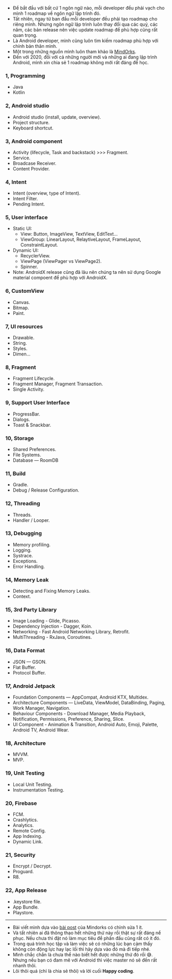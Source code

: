 * Để bắt đầu với bất cứ 1 ngôn ngữ nào, mỗi developer đều phải vạch cho mình 1 roadmap về ngôn ngữ lập trình đó.
* Tất nhiên, ngay từ ban đầu mỗi developer đều phải tạo roadmap cho riêng mình. Nhưng ngôn ngữ lập trình luôn thay đổi qua các quý, các năm, các bản release nên việc update roadmap để phù hợp cũng rất quan trọng.
* Là Android developer, mình cũng luôn tìm kiếm roadmap phù hợp với chính bản thân mình.
* Một trong những nguồn mình luôn tham khảo là [MindOrks](https://mindorks.com/).
* Đến với 2020, đối với cả những người mới và những ai đang lập trình Android, mình xin chia sẻ 1 roadmap không mới rất đáng để học.

### 1, Programming
* Java
* Kotlin

### 2, Android studio
* Android studio (install, update, overview).
* Project structure.
* Keyboard shortcut.

### 3, Android component 
* Activity (lifecycle, Task and backstack) >>> Fragment.
* Service.
* Broadcase Receiver.
* Content Provider.

### 4, Intent
* Intent (overview, type of Intent).
* Intent Filter.
* Pending Intent.

### 5, User interface
* Static UI:
    * View: Button, ImageView, TextView, EditText...
    * ViewGroup: LinearLayout, RelaytiveLayout, FrameLayout, ConstraintLayout.
* Dynamic UI:
    * RecyclerView.
    * ViewPage (ViewPager vs ViewPage2).
    * Spinner.
* Note: AndroidX release cũng đã lâu nên chúng ta nên sử dụng Google material compoent để phù hợp với AndroidX.

### 6, CustomView
* Canvas.
* Bitmap.
* Paint.

### 7, UI resources
* Drawable.
* String.
* Styles.
* Dimen...

### 8, Fragment
* Fragment Lifecycle.
* Fragment Manager, Fragment Transaction.
* Single Activity.
### 9, Support User Interface
* ProgressBar.
* Dialogs.
* Toast & Snackbar.
### 10, Storage
* Shared Preferences.
* File Systems.
* Database — RoomDB
### 11, Build
* Gradle.
* Debug / Release Configuration.
### 12, Threading
* Threads.
* Handler / Looper.
### 13, Debugging
* Memory profiling.
* Logging.
* Systrace.
* Exceptions.
* Error Handling.
### 14, Memory Leak
* Detecting and Fixing Memory Leaks.
* Context.
### 15, 3rd Party Library
* Image Loading - Glide, Picasso.
* Dependency Injection - Dagger, Koin.
* Networking - Fast Android Networking Library, Retrofit.
* MultiThreading - RxJava, Coroutines.
### 16, Data Format
* JSON — GSON.
* Flat Buffer.
* Protocol Buffer.
### 17, Android Jetpack
* Foundation Components — AppCompat, Android KTX, Multidex.
* Architecture Components — LiveData, ViewModel, DataBinding, Paging, Work Manager, Navigation.
* Behaviour Components - Download Manager, Media Playback, Notification, Permissions, Preference, Sharing, Slice.
* UI Component - Animation & Transition, Android Auto, Emoji, Palette, Android TV, Android Wear.
### 18, Architecture
* MVVM.
* MVP.
### 19, Unit Testing
* Local Unit Testing.
* Instrumentation Testing.
### 20, Firebase
* FCM.
* Crashlytics.
* Analytics.
* Remote Config.
* App Indexing.
* Dynamic Link.
### 21, Security
* Encrypt / Decrypt.
* Proguard.
* R8.
### 22, App Release
* .keystore file.
* App Bundle.
* Playstore.
--------------------------------------
* Bài viết mình dựa vào [bài post](https://medium.com/mindorks/android-development-learning-path-2020-edition-3f464ac56dbf) của Mindorks có chỉnh sửa 1 ít.
* Và tất nhiên ai đã thông thạo hết những thứ này rồi thật sự rất đáng nể phục. Nếu chưa thì đặt nó làm mục tiêu để phấn đấu cũng rất có ít đó.
* Trong quá trình học tập và làm việc sẽ có những lúc bạn cảm thấy không còn động lực hay lạc lối thì hãy dựa vào đó mà đi tiếp nhé.
* Mình chắc chắn là chưa thể nào biết hết được những thứ đó rồi :sweat_smile:. Nhưng nếu bạn có đam mê với Android thì việc master nó sẽ đến rất nhanh thôi.
* Lôi thôi quá (chỉ là chia sẻ thôi) và lời cuối **Happy coding**.
